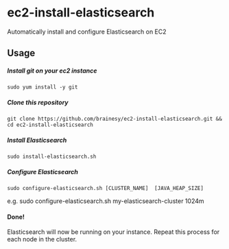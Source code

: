 ec2-install-elasticsearch
=========================

Automatically install and configure Elasticsearch on EC2

Usage
-----

##### Install git on your ec2 instance
```
sudo yum install -y git
```
   
#####  Clone this repository 
```
git clone https://github.com/brainesy/ec2-install-elasticsearch.git && cd ec2-install-elasticsearch
```

#####  Install Elasticsearch
```
sudo install-elasticsearch.sh
```

#####  Configure Elasticsearch
```
sudo configure-elasticsearch.sh [CLUSTER_NAME]  [JAVA_HEAP_SIZE]
```
e.g. 
sudo configure-elasticsearch.sh my-elasticsearch-cluster  1024m

#### Done!

Elasticsearch will now be running on your instance.  Repeat this process for each node in the cluster.
